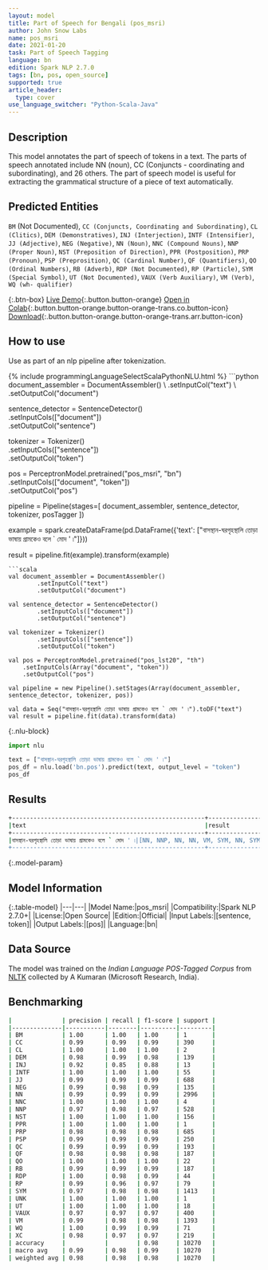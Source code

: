 ```yaml
---
layout: model
title: Part of Speech for Bengali (pos_msri)
author: John Snow Labs
name: pos_msri
date: 2021-01-20
task: Part of Speech Tagging
language: bn
edition: Spark NLP 2.7.0
tags: [bn, pos, open_source]
supported: true
article_header:
  type: cover
use_language_switcher: "Python-Scala-Java"
---
```


## Description

This model annotates the part of speech of tokens in a text. The parts of speech annotated include NN (noun), CC (Conjuncts  - coordinating and subordinating), and 26 others. The part of speech model is useful for extracting the grammatical structure of a piece of text automatically.

## Predicted Entities

`BM` (Not Documented), `CC (Conjuncts, Coordinating and Subordinating)`, `CL (Clitics)`, `DEM (Demonstratives)`, `INJ (Interjection)`, `INTF (Intensifier)`, `JJ (Adjective)`, `NEG (Negative)`, `NN (Noun)`, `NNC (Compound Nouns)`, `NNP (Proper Noun)`, `NST (Preposition of Direction)`, `PPR (Postposition)`, `PRP (Pronoun)`, `PSP (Preprosition)`, `QC (Cardinal Number)`, `QF (Quantifiers)`, `QO (Ordinal Numbers)`, `RB (Adverb)`, `RDP (Not Documented)`, `RP (Particle)`, `SYM (Special Symbol)`, `UT (Not Documented)`, `VAUX (Verb Auxiliary)`, `VM (Verb)`, `WQ (wh- qualifier)`

{:.btn-box}
[Live Demo](https://demo.johnsnowlabs.com/public/GRAMMAR_EN/){:.button.button-orange}
[Open in Colab](https://colab.research.google.com/github/JohnSnowLabs/spark-nlp-workshop/blob/master/tutorials/streamlit_notebooks/GRAMMAR_EN.ipynb){:.button.button-orange.button-orange-trans.co.button-icon}
[Download](https://s3.amazonaws.com/auxdata.johnsnowlabs.com/public/models/pos_msri_bn_2.7.0_2.4_1611173659719.zip){:.button.button-orange.button-orange-trans.arr.button-icon}

## How to use

Use as part of an nlp pipeline after tokenization.

<div class="tabs-box" markdown="1">
{% include programmingLanguageSelectScalaPythonNLU.html %}
```python
document_assembler = DocumentAssembler() \
    .setInputCol("text") \
    .setOutputCol("document")
    
sentence_detector = SentenceDetector()\
    .setInputCols(["document"])\
    .setOutputCol("sentence")
    
tokenizer = Tokenizer()\
        .setInputCols(["sentence"])\
        .setOutputCol("token")
        
pos = PerceptronModel.pretrained("pos_msri", "bn") \
    .setInputCols(["document", "token"]) \
    .setOutputCol("pos")

pipeline = Pipeline(stages=[
        document_assembler,
        sentence_detector,
        tokenizer,
        posTagger
    ])

example = spark.createDataFrame(pd.DataFrame({'text': ["বাসস্থান-ঘরগৃহস্থালি তোড়া ভাষায় গ্রামকেও বলে ` মোদ ' ৷"]}))

result = pipeline.fit(example).transform(example)
```
```scala
val document_assembler = DocumentAssembler()
        .setInputCol("text")
        .setOutputCol("document")
        
val sentence_detector = SentenceDetector()
        .setInputCols(["document"])
        .setOutputCol("sentence")
        
val tokenizer = Tokenizer()
        .setInputCols(["sentence"])
        .setOutputCol("token")
        
val pos = PerceptronModel.pretrained("pos_lst20", "th")
    .setInputCols(Array("document", "token"))
    .setOutputCol("pos")

val pipeline = new Pipeline().setStages(Array(document_assembler, sentence_detector, tokenizer, pos))

val data = Seq("বাসস্থান-ঘরগৃহস্থালি তোড়া ভাষায় গ্রামকেও বলে ` মোদ ' ৷").toDF("text")
val result = pipeline.fit(data).transform(data)
```

{:.nlu-block}
```python
import nlu

text = ["বাসস্থান-ঘরগৃহস্থালি তোড়া ভাষায় গ্রামকেও বলে ` মোদ ' ৷"]
pos_df = nlu.load('bn.pos').predict(text, output_level = "token")
pos_df
```

</div>

## Results

```bash
+------------------------------------------------------+----------------------------------------+
|text                                                  |result                                  |
+------------------------------------------------------+----------------------------------------+
|বাসস্থান-ঘরগৃহস্থালি তোড়া ভাষায় গ্রামকেও বলে ` মোদ ' ৷|[NN, NNP, NN, NN, VM, SYM, NN, SYM, SYM]|
+------------------------------------------------------+----------------------------------------+
```

{:.model-param}
## Model Information

{:.table-model}
|---|---|
|Model Name:|pos_msri|
|Compatibility:|Spark NLP 2.7.0+|
|License:|Open Source|
|Edition:|Official|
|Input Labels:|[sentence, token]|
|Output Labels:|[pos]|
|Language:|bn|

## Data Source

The model was trained on the _Indian Language POS-Tagged Corpus_ from [NLTK](http://www.nltk.org) collected by A Kumaran (Microsoft Research, India).

## Benchmarking

```bash
|              | precision | recall | f1-score | support |
|--------------|-----------|--------|----------|---------|
| BM           | 1.00      | 1.00   | 1.00     | 1       |
| CC           | 0.99      | 0.99   | 0.99     | 390     |
| CL           | 1.00      | 1.00   | 1.00     | 2       |
| DEM          | 0.98      | 0.99   | 0.98     | 139     |
| INJ          | 0.92      | 0.85   | 0.88     | 13      |
| INTF         | 1.00      | 1.00   | 1.00     | 55      |
| JJ           | 0.99      | 0.99   | 0.99     | 688     |
| NEG          | 0.99      | 0.98   | 0.99     | 135     |
| NN           | 0.99      | 0.99   | 0.99     | 2996    |
| NNC          | 1.00      | 1.00   | 1.00     | 4       |
| NNP          | 0.97      | 0.98   | 0.97     | 528     |
| NST          | 1.00      | 1.00   | 1.00     | 156     |
| PPR          | 1.00      | 1.00   | 1.00     | 1       |
| PRP          | 0.98      | 0.98   | 0.98     | 685     |
| PSP          | 0.99      | 0.99   | 0.99     | 250     |
| QC           | 0.99      | 0.99   | 0.99     | 193     |
| QF           | 0.98      | 0.98   | 0.98     | 187     |
| QO           | 1.00      | 1.00   | 1.00     | 22      |
| RB           | 0.99      | 0.99   | 0.99     | 187     |
| RDP          | 1.00      | 0.98   | 0.99     | 44      |
| RP           | 0.99      | 0.96   | 0.97     | 79      |
| SYM          | 0.97      | 0.98   | 0.98     | 1413    |
| UNK          | 1.00      | 1.00   | 1.00     | 1       |
| UT           | 1.00      | 1.00   | 1.00     | 18      |
| VAUX         | 0.97      | 0.97   | 0.97     | 400     |
| VM           | 0.99      | 0.98   | 0.98     | 1393    |
| WQ           | 1.00      | 0.99   | 0.99     | 71      |
| XC           | 0.98      | 0.97   | 0.97     | 219     |
| accuracy     |           |        | 0.98     | 10270   |
| macro avg    | 0.99      | 0.98   | 0.99     | 10270   |
| weighted avg | 0.98      | 0.98   | 0.98     | 10270   |
```